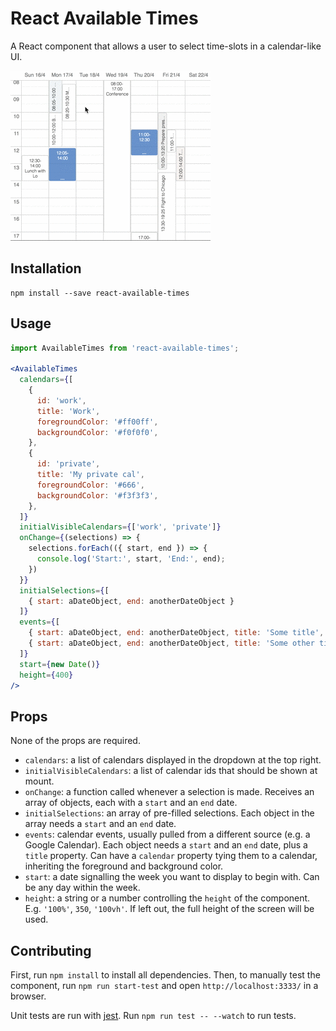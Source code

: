 # React Available Times

A React component that allows a user to select time-slots in a calendar-like UI.

![Demo](/available-times-demo.gif)

## Installation
```
npm install --save react-available-times
```

## Usage

```jsx
import AvailableTimes from 'react-available-times';

<AvailableTimes
  calendars={[
    {
      id: 'work',
      title: 'Work',
      foregroundColor: '#ff00ff',
      backgroundColor: '#f0f0f0',
    },
    {
      id: 'private',
      title: 'My private cal',
      foregroundColor: '#666',
      backgroundColor: '#f3f3f3',
    },
  ]}
  initialVisibleCalendars={['work', 'private']}
  onChange={(selections) => {
    selections.forEach(({ start, end }) => {
      console.log('Start:', start, 'End:', end);
    })
  }}
  initialSelections={[
    { start: aDateObject, end: anotherDateObject }
  ]}
  events={[
    { start: aDateObject, end: anotherDateObject, title: 'Some title', calendar: 'work' },
    { start: aDateObject, end: anotherDateObject, title: 'Some other title', calendar: 'private' }
  ]}
  start={new Date()}
  height={400}
/>
```

## Props

None of the props are required.

- `calendars`: a list of calendars displayed in the dropdown at the top right.
- `initialVisibleCalendars`: a list of calendar ids that should be shown at
  mount.
- `onChange`: a function called whenever a selection is made. Receives an array
  of objects, each with a `start` and an `end` date.
- `initialSelections`: an array of pre-filled selections. Each object in the
  array needs a `start` and an `end` date.
- `events`: calendar events, usually pulled from a different source (e.g. a
  Google Calendar). Each object needs a `start` and an `end` date, plus a
  `title` property. Can have a `calendar` property tying them to a calendar,
  inheriting the foreground and background color.
- `start`: a date signalling the week you want to display to begin with. Can be
  any day within the week.
- `height`: a string or a number controlling the `height` of the component.
  E.g. `'100%'`, `350`, `'100vh'`. If left out, the full height of the screen
  will be used.

## Contributing

First, run `npm install` to install all dependencies. Then, to manually test
the component, run `npm run start-test` and open `http://localhost:3333/` in a
browser.

Unit tests are run with [jest](https://facebook.github.io/jest/). Run `npm run
test -- --watch` to run tests.
